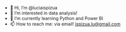 - 👋 Hi, I’m @luciaispizua
- 👀 I’m interested in data analysis!
- 🌱 I’m currently learning Python and Power BI
- 📫 How to reach me: via email! ispizua.lu@gmail.com
